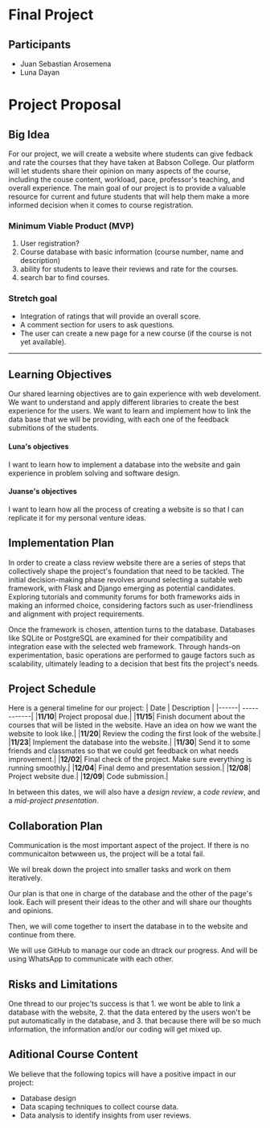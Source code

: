 # Final Project

## Participants 
- Juan Sebastian Arosemena
- Luna Dayan


# Project Proposal

## Big Idea
For our project, we will create a website where students can give fedback and rate the courses that they have taken at Babson College. Our platform will let students share their opinion on many aspects of the course, including the couse content, workload, pace, professor's teaching, and overall experience. The main goal of our project is to provide a valuable resource for current and future students that will help them make a more informed decision when it comes to course registration.

### Minimum Viable Product (MVP)
1. User registration?
2. Course database with basic information (course number, name and description)
3. ability for students to leave their reviews and rate for the courses. 
4. search bar to find courses. 

### Stretch goal
- Integration of ratings that will provide an overall score.
- A comment section for users to ask questions.
- The user can create a new page for a new course (if the course is not yet available).

****
## Learning Objectives
Our shared learning objectives are to gain experience with web develoment. We want to understand and apply different libraries to create the best experience for the users. We want to learn and implement how to link the data base that we will be providing, with each one of the feedback submitions of the students. 

#### Luna's objectives
I want to learn how to implement a database into the website and gain experience in problem solving and software design. 

#### Juanse's objectives
I want to learn how all the process of creating a website is so that I can replicate it for my personal venture ideas.

## Implementation Plan
In order to create a class review website there are a series of steps that collectively shape the project's foundation that need to be tackled. The initial decision-making phase revolves around selecting a suitable web framework, with Flask and Django emerging as potential candidates. Exploring tutorials and community forums for both frameworks aids in making an informed choice, considering factors such as user-friendliness and alignment with project requirements.  

Once the framework is chosen, attention turns to the database. Databases like SQLite or PostgreSQL are examined for their compatibility and integration ease with the selected web framework. Through hands-on experimentation, basic operations are performed to gauge factors such as scalability, ultimately leading to a decision that best fits the project's needs. 


## Project Schedule
Here is a general timeline for our project:
| Date | Description |
|------| ------------|
|**11/10**| Project proposal due.|
|**11/15**| Finish document about the courses that will be listed in the website. Have an idea on how we want the website to look like.|
|**11/20**| Review the coding the first look of the website.|
|**11/23**| Implement the database into the website.|
|**11/30**| Send it to some friends and classmates so that we could get feedback on what needs improvement.|
|**12/02**| Final check of the project. Make sure everything is running smoothly.|
|**12/04**| Final demo and presentation session.|
|**12/08**| Project website due.|
|**12/09**| Code submission.|

In between this dates, we will also have a *design review*, a *code review*, and a *mid-project presentation*. 

## Collaboration Plan
Communication is the most important aspect of the project. If there is no communicaiton betwween us, the project will be a total fail. 

We wil break down the project into smaller tasks and work on them iteratively.

Our plan is that one in charge of the database and the other of the page's look. Each will present their ideas to the other and will share our thoughts and opinions. 

Then, we will come together to insert the database in to the website and continue from there. 

We will use GitHub to manage our code an dtrack our progress. And will be using WhatsApp to communicate with each other. 

## Risks and Limitations
One thread to our projec'ts success is that 1. we wont be able to link a database with the website, 2. that the data entered by the users won't be put automatically in the database, and 3. that because there will be so much information, the information and/or our coding will get mixed up.

## Aditional Course Content
We believe that the following topics will have a positive impact in our project:
- Database design
- Data scaping techniques to collect course data. 
- Data analysis to identify insights from user reviews. 
